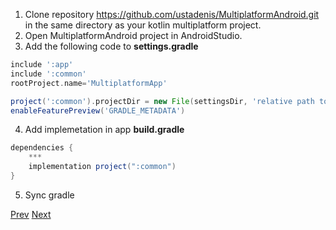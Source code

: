 1. Clone repository https://github.com/ustadenis/MultiplatformAndroid.git in the same directory as your kotlin multiplatform project.
2. Open MultiplatformAndroid project in AndroidStudio.
3. Add the following code to **settings.gradle**
```groovy
include ':app'
include ':common'
rootProject.name='MultiplatformApp'

project(':common').projectDir = new File(settingsDir, 'relative path to common module')
enableFeaturePreview('GRADLE_METADATA')
```
4. Add implemetation in app **build.gradle**
```groovy
dependencies {
    ***
    implementation project(":common")
}
```
5. Sync gradle

[Prev](https://github.com/ustadenis/kotlin_multiplutform_codelab/blob/master/0_4.md)
[Next](https://github.com/ustadenis/kotlin_multiplutform_codelab/blob/master/1_1_Android.md)
